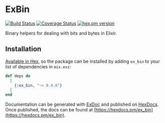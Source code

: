 # ExBin

[![Build Status](https://travis-ci.com/zcking/ex_bin.svg?branch=master)](https://travis-ci.com/zcking/ex_bin)
[![Coverage Status](https://coveralls.io/repos/github/zcking/ex_bin/badge.svg?branch=master)](https://coveralls.io/github/zcking/ex_bin?branch=master)
[![hex.pm version](https://img.shields.io/hexpm/v/ex_bin.svg)](https://hex.pm/packages/ex_bin)   

Binary helpers for dealing with bits and bytes in Elixir.

## Installation

[Available in Hex](https://hex.pm/docs/publish), so the package can be installed
by adding `ex_bin` to your list of dependencies in `mix.exs`:

```elixir
def deps do
  [
    {:ex_bin, "~> 0.4.0"}
  ]
end
```

Documentation can be generated with [ExDoc](https://github.com/elixir-lang/ex_doc)
and published on [HexDocs](https://hexdocs.pm). Once published, the docs can
be found at [https://hexdocs.pm/ex_bin](https://hexdocs.pm/ex_bin).

